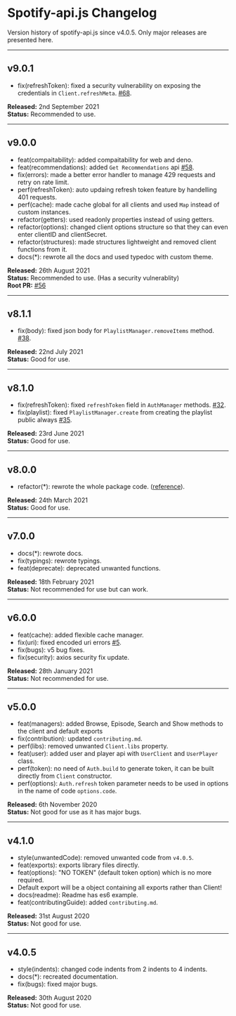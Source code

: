 # Spotify-api.js Changelog

Version history of spotify-api.js since v4.0.5. Only major releases are presented here.

---

## v9.0.1

- fix(refreshToken): fixed a security vulnerability on exposing the credentials in `Client.refreshMeta`. [#68](https://github.com/spotify-api/spotify-api.js/issues/68#issuecomment-911526688).

**Released:** 2nd September 2021<br/>
**Status:** Recommended to use.<br/>

---

## v9.0.0

- feat(compaitability): added compaitability for web and deno.
- feat(recommendations): added `Get Recommendations` api [#58](https://github.com/spotify-api/spotify-api.js/issues/58).
- fix(errors): made a better error handler to manage 429 requests and retry on rate limit.
- perf(refreshToken): auto updaing refresh token feature by handelling 401 requests.
- perf(cache): made cache global for all clients and used `Map` instead of custom instances.
- refactor(getters): used readonly properties instead of using getters.
- refactor(options): changed client options structure so that they can even enter clientID and clientSecret.
- refactor(structures): made structures lightweight and removed client functions from it.
- docs(*): rewrote all the docs and used typedoc with custom theme.

**Released:** 26th August 2021<br/>
**Status:** Recommended to use. (Has a security vulnerablity)<br/>
**Root PR:** [#56](https://github.com/spotify-api/spotify-api.js/pull/56)

---

## v8.1.1

- fix(body): fixed json body for `PlaylistManager.removeItems` method. [#38](https://github.com/spotify-api/spotify-api.js/issues/38).

**Released:** 22nd July 2021<br/>
**Status:** Good for use.

---

## v8.1.0

- fix(refreshToken): fixed `refreshToken` field in `AuthManager` methods. [#32](https://github.com/spotify-api/spotify-api.js/issues/32).
- fix(playlist): fixed `PlaylistManager.create` from creating the playlist public always [#35](https://github.com/spotify-api/spotify-api.js/pull/35).

**Released:** 23rd June 2021<br/>
**Status:** Good for use.

---

## v8.0.0

- refactor(*): rewrote the whole package code. ([reference](https://github.com/spotify-api/spotify-api.js/wiki/Migration-guide-for-v8)).

**Released:** 24th March 2021<br/>
**Status:** Good for use.

---

## v7.0.0

- docs(*): rewrote docs.
- fix(typings): rewrote typings.
- feat(deprecate): deprecated unwanted functions.

**Released:** 18th February 2021<br/>
**Status:** Not recommended for use but can work.

---

## v6.0.0

- feat(cache): added flexible cache manager.
- fix(uri): fixed encoded uri errors [#5](https://github.com/spotify-api/spotify-api.js/issues/10).
- fix(bugs): v5 bug fixes.
- fix(security): axios security fix update.

**Released:** 28th January 2021<br/>
**Status:** Not recommended for use.

---

## v5.0.0

- feat(managers): added Browse, Episode, Search and Show methods to the client and default exports
- fix(contribution): updated `contributing.md`.
- perf(libs): removed unwanted `Client.libs` property.
- feat(user): added user and player api with `UserClient` and `UserPlayer` class.
- perf(token): no need of `Auth.build` to generate token, it can be built directly from `Client` constructor.
- perf(options): `Auth.refresh` token parameter needs to be used in options in the name of code `options.code`.

**Released:** 6th November 2020<br/>
**Status:** Not good for use as it has major bugs.

---

## v4.1.0

- style(unwantedCode): removed unwanted code from `v4.0.5`.
- feat(exports): exports library files directly.
- feat(options): "NO TOKEN" (default token option) which is no more required.
- Default export will be a object containing all exports rather than Client!
- docs(readme): Readme has es6 example.
- feat(contributingGuide): added `contributing.md`.

**Released:** 31st August 2020<br/>
**Status:** Not good for use.

---

## v4.0.5

- style(indents): changed code indents from 2 indents to 4 indents.
- docs(*): recreated documentation.
- fix(bugs): fixed major bugs.

**Released:** 30th August 2020<br/>
**Status:** Not good for use.